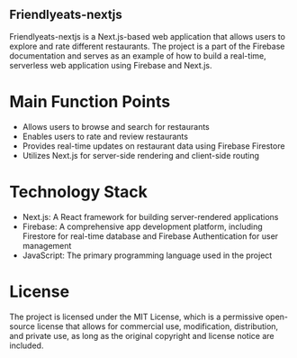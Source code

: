 ## Friendlyeats-nextjs
Friendlyeats-nextjs is a Next.js-based web application that allows users to explore and rate different restaurants. The project is a part of the Firebase documentation and serves as an example of how to build a real-time, serverless web application using Firebase and Next.js.

# Main Function Points
- Allows users to browse and search for restaurants
- Enables users to rate and review restaurants
- Provides real-time updates on restaurant data using Firebase Firestore
- Utilizes Next.js for server-side rendering and client-side routing

# Technology Stack
- Next.js: A React framework for building server-rendered applications
- Firebase: A comprehensive app development platform, including Firestore for real-time database and Firebase Authentication for user management
- JavaScript: The primary programming language used in the project

# License
The project is licensed under the MIT License, which is a permissive open-source license that allows for commercial use, modification, distribution, and private use, as long as the original copyright and license notice are included.
